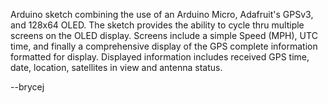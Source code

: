 Arduino sketch combining the use of an Arduino Micro, Adafruit's GPSv3, and 128x64
OLED. The sketch provides the ability to cycle thru multiple screens on the OLED 
display. Screens include a simple Speed (MPH), UTC time, and finally a comprehensive
display of the GPS complete information formatted for display. Displayed information
includes received GPS time, date, location, satellites in view and antenna status.

--brycej